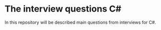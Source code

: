 # The interview questions C#
In this repository will be described main questions from interviews for C#.
